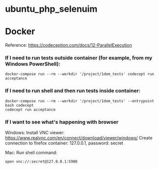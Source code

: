 # ubuntu_php_selenuim

# Docker
Reference: https://codeception.com/docs/12-ParallelExecution

### If I need to run tests outside container (for example, from my Windows PowerShell):
```
docker-compose run --rm --workdir '/project/1dom_tests' codecept run acceptance
```

### If I need to run shell and then run tests inside container:
```
docker-compose run --rm --workdir '/project/1dom_tests' --entrypoint bash codecept
codecept run acceptance
```

### If I want to see what's happening with browser
Windows:
Install VNC viewer: https://www.realvnc.com/en/connect/download/viewer/windows/
Create connection to firefox container: 127.0.0.1, password: secret

Mac:
Run shell command:
```
open vnc://:secret@127.0.0.1:5900
```



